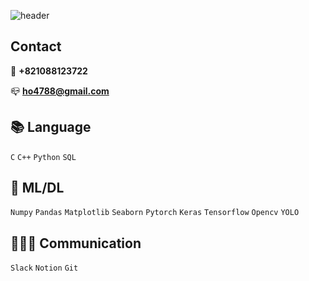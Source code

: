 ![header](https://capsule-render.vercel.app/api?type=waving&color=CDE4AD&height=200&section=header&text=WELCOME&fontColor=42564F&fontSize=50&fontAlignY=33&desc=seungho's%20Github%20profile&descSize=18&descAlign=55&descAlignY=50)

## Contact

 📱 **+821088123722**

 📪 **ho4788@gmail.com**

## 📚 Language

`C`  `C++`  `Python`  `SQL`

## 🧠 ML/DL

`Numpy`  `Pandas`  `Matplotlib`  `Seaborn`  `Pytorch`  `Keras`  `Tensorflow`  `Opencv`  `YOLO`  

## 👩‍👦‍👦 Communication

`Slack`  `Notion`  `Git`







<!--
**seungholim/seungholim** is a ✨ _special_ ✨ repository because its `README.md` (this file) appears on your GitHub profile.

Here are some ideas to get you started:

- 🔭 I’m currently working on ...
- 🌱 I’m currently learning ...
- 👯 I’m looking to collaborate on ...
- 🤔 I’m looking for help with ...
- 💬 Ask me about ...
- 📫 How to reach me: ...
- 😄 Pronouns: ...
- ⚡ Fun fact: ...
-->
